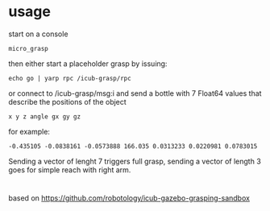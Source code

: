 # usage

start on a console

    micro_grasp

then either start a placeholder grasp by issuing:

    echo go | yarp rpc /icub-grasp/rpc

or connect to /icub-grasp/msg:i and send a bottle with 7 Float64 values that describe the positions of the object

    x y z angle gx gy gz

for example:

    -0.435105 -0.0838161 -0.0573888 166.035 0.0313233 0.0220981 0.0783015

Sending a vector of lenght 7 triggers full grasp, sending a vector of length 3 goes for simple reach with right arm.

# 

based on https://github.com/robotology/icub-gazebo-grasping-sandbox
